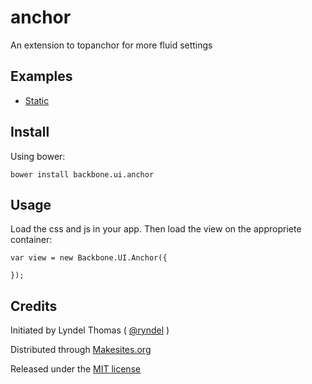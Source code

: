 anchor
======

An extension to topanchor for more fluid settings

## Examples

* [Static](http://rawgithub.com/backbone-ui/anchor/master/examples/static.html)


## Install

Using bower:
```
bower install backbone.ui.anchor
```


## Usage

Load the css and js in your app. Then load the view on the appropriete container:
```
var view = new Backbone.UI.Anchor({
	
});
```


## Credits

Initiated by Lyndel Thomas ( [@ryndel](http://github.com/ryndel) )

Distributed through [Makesites.org](http://makesites.org/)

Released under the [MIT license](http://makesites.org/licenses/MIT)


